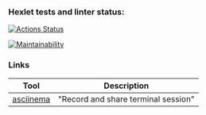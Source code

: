 ### Hexlet tests and linter status:
[![Actions Status](https://github.com/oleg-dixon/python-project-49/actions/workflows/hexlet-check.yml/badge.svg)](https://github.com/oleg-dixon/python-project-49/actions)

[![Maintainability](https://api.codeclimate.com/v1/badges/923afbd26cc1af465384/maintainability)](https://codeclimate.com/github/oleg-dixon/python-project-49/maintainability)

### Links

| Tool                                                                   | Description                                             |
|------------------------------------------------------------------------|---------------------------------------------------------|
| [asciinema](https://asciinema.org/a/yBcX45Opf9uTkE1x1YJnxakAF)         | "Record and share terminal session"                     |

